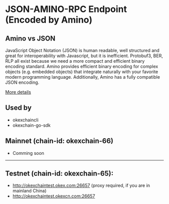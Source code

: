 # JSON-AMINO-RPC Endpoint (Encoded by Amino)

## Amino vs JSON
JavaScript Object Notation (JSON) is human readable, well structured and great for interoperability with Javascript, but it is inefficient. Protobuf3, BER, RLP all exist because we need a more compact and efficient binary encoding standard. Amino provides efficient binary encoding for complex objects (e.g. embedded objects) that integrate naturally with your favorite modern programming language. Additionally, Amino has a fully compatible JSON encoding. 

[More details](https://github.com/tendermint/go-amino)

## Used by
- okexchaincli
- okexchain-go-sdk

## Mainnet (chain-id: okexchain-66)

- Comming soon

___

## Testnet (chain-id: okexchain-65):

 - http://okexchaintest.okex.com:26657 (proxy required, if you are in mainland China)
 - http://okexchaintest.okexcn.com:26657
 



